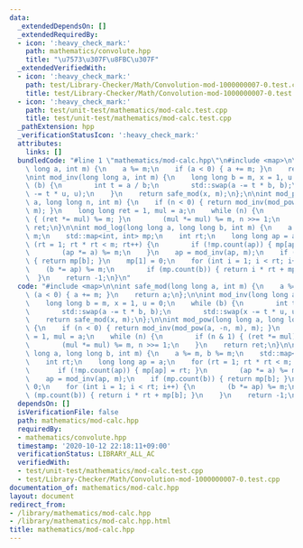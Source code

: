 ```yaml
---
data:
  _extendedDependsOn: []
  _extendedRequiredBy:
  - icon: ':heavy_check_mark:'
    path: mathematics/convolute.hpp
    title: "\u7573\u307F\u8FBC\u307F"
  _extendedVerifiedWith:
  - icon: ':heavy_check_mark:'
    path: test/Library-Checker/Math/Convolution-mod-1000000007-0.test.cpp
    title: test/Library-Checker/Math/Convolution-mod-1000000007-0.test.cpp
  - icon: ':heavy_check_mark:'
    path: test/unit-test/mathematics/mod-calc.test.cpp
    title: test/unit-test/mathematics/mod-calc.test.cpp
  _pathExtension: hpp
  _verificationStatusIcon: ':heavy_check_mark:'
  attributes:
    links: []
  bundledCode: "#line 1 \"mathematics/mod-calc.hpp\"\n#include <map>\n\nint safe_mod(long\
    \ long a, int m) {\n    a %= m;\n    if (a < 0) { a += m; }\n    return a;\n};\n\
    \nint mod_inv(long long a, int m) {\n    long long b = m, x = 1, u = 0;\n    while\
    \ (b) {\n        int t = a / b;\n        std::swap(a -= t * b, b);\n        std::swap(x\
    \ -= t * u, u);\n    }\n    return safe_mod(x, m);\n};\n\nint mod_pow(long long\
    \ a, long long n, int m) {\n    if (n < 0) { return mod_inv(mod_pow(a, -n, m),\
    \ m); }\n    long long ret = 1, mul = a;\n    while (n) {\n        if (n & 1)\
    \ { (ret *= mul) %= m; }\n        (mul *= mul) %= m, n >>= 1;\n    }\n    return\
    \ ret;\n}\n\nint mod_log(long long a, long long b, int m) {\n    a %= m, b %=\
    \ m;\n    std::map<int, int> mp;\n    int rt;\n    long long ap = a;\n    for\
    \ (rt = 1; rt * rt < m; rt++) {\n        if (!mp.count(ap)) { mp[ap] = rt; }\n\
    \        (ap *= a) %= m;\n    }\n    ap = mod_inv(ap, m);\n    if (mp.count(b))\
    \ { return mp[b]; }\n    mp[1] = 0;\n    for (int i = 1; i < rt; i++) {\n    \
    \    (b *= ap) %= m;\n        if (mp.count(b)) { return i * rt + mp[b]; }\n  \
    \  }\n    return -1;\n}\n"
  code: "#include <map>\n\nint safe_mod(long long a, int m) {\n    a %= m;\n    if\
    \ (a < 0) { a += m; }\n    return a;\n};\n\nint mod_inv(long long a, int m) {\n\
    \    long long b = m, x = 1, u = 0;\n    while (b) {\n        int t = a / b;\n\
    \        std::swap(a -= t * b, b);\n        std::swap(x -= t * u, u);\n    }\n\
    \    return safe_mod(x, m);\n};\n\nint mod_pow(long long a, long long n, int m)\
    \ {\n    if (n < 0) { return mod_inv(mod_pow(a, -n, m), m); }\n    long long ret\
    \ = 1, mul = a;\n    while (n) {\n        if (n & 1) { (ret *= mul) %= m; }\n\
    \        (mul *= mul) %= m, n >>= 1;\n    }\n    return ret;\n}\n\nint mod_log(long\
    \ long a, long long b, int m) {\n    a %= m, b %= m;\n    std::map<int, int> mp;\n\
    \    int rt;\n    long long ap = a;\n    for (rt = 1; rt * rt < m; rt++) {\n \
    \       if (!mp.count(ap)) { mp[ap] = rt; }\n        (ap *= a) %= m;\n    }\n\
    \    ap = mod_inv(ap, m);\n    if (mp.count(b)) { return mp[b]; }\n    mp[1] =\
    \ 0;\n    for (int i = 1; i < rt; i++) {\n        (b *= ap) %= m;\n        if\
    \ (mp.count(b)) { return i * rt + mp[b]; }\n    }\n    return -1;\n}\n"
  dependsOn: []
  isVerificationFile: false
  path: mathematics/mod-calc.hpp
  requiredBy:
  - mathematics/convolute.hpp
  timestamp: '2020-10-12 22:18:11+09:00'
  verificationStatus: LIBRARY_ALL_AC
  verifiedWith:
  - test/unit-test/mathematics/mod-calc.test.cpp
  - test/Library-Checker/Math/Convolution-mod-1000000007-0.test.cpp
documentation_of: mathematics/mod-calc.hpp
layout: document
redirect_from:
- /library/mathematics/mod-calc.hpp
- /library/mathematics/mod-calc.hpp.html
title: mathematics/mod-calc.hpp
---
```

